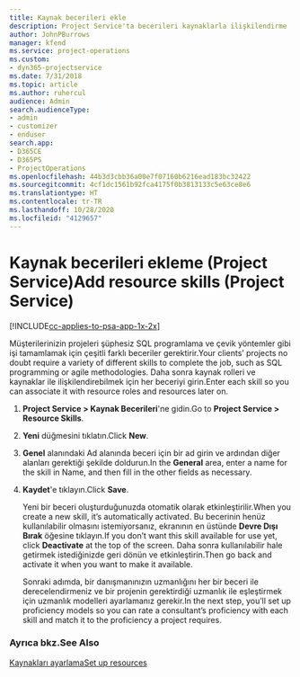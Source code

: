 ```yaml
---
title: Kaynak becerileri ekle
description: Project Service'ta becerileri kaynaklarla ilişkilendirme
author: JohnPBurrows
manager: kfend
ms.service: project-operations
ms.custom:
- dyn365-projectservice
ms.date: 7/31/2018
ms.topic: article
ms.author: ruhercul
audience: Admin
search.audienceType:
- admin
- customizer
- enduser
search.app:
- D365CE
- D365PS
- ProjectOperations
ms.openlocfilehash: 44b3d3cbb36a00e7f07160b6216ead183bc32422
ms.sourcegitcommit: 4cf1dc1561b92fca4175f0b3813133c5e63ce8e6
ms.translationtype: HT
ms.contentlocale: tr-TR
ms.lasthandoff: 10/28/2020
ms.locfileid: "4129657"
---
```

# <a name="add-resource-skills-project-service"></a><span data-ttu-id="1a764-103">Kaynak becerileri ekleme (Project Service)</span><span class="sxs-lookup"><span data-stu-id="1a764-103">Add resource skills (Project Service)</span></span>

[!INCLUDE[cc-applies-to-psa-app-1x-2x](../includes/cc-applies-to-psa-app-1x-2x.md)]

<span data-ttu-id="1a764-104">Müşterilerinizin projeleri şüphesiz SQL programlama ve çevik yöntemler gibi işi tamamlamak için çeşitli farklı beceriler gerektirir.</span><span class="sxs-lookup"><span data-stu-id="1a764-104">Your clients’ projects no doubt require a variety of different skills to complete the job, such as SQL programming or agile methodologies.</span></span> <span data-ttu-id="1a764-105">Daha sonra kaynak rolleri ve kaynaklar ile ilişkilendirebilmek için her beceriyi girin.</span><span class="sxs-lookup"><span data-stu-id="1a764-105">Enter each skill so you can associate it with resource roles and resources later on.</span></span>  
  
1. <span data-ttu-id="1a764-106">**Project Service > Kaynak Becerileri**'ne gidin.</span><span class="sxs-lookup"><span data-stu-id="1a764-106">Go to **Project Service > Resource Skills**.</span></span>  
  
2. <span data-ttu-id="1a764-107">**Yeni** düğmesini tıklatın.</span><span class="sxs-lookup"><span data-stu-id="1a764-107">Click **New**.</span></span>  
  
3. <span data-ttu-id="1a764-108">**Genel** alanındaki Ad alanında beceri için bir ad girin ve ardından diğer alanları gerektiği şekilde doldurun.</span><span class="sxs-lookup"><span data-stu-id="1a764-108">In the **General** area, enter a name for the skill in Name, and then fill in the other fields as necessary.</span></span>  
  
4. <span data-ttu-id="1a764-109">**Kaydet**'e tıklayın.</span><span class="sxs-lookup"><span data-stu-id="1a764-109">Click **Save**.</span></span>  
  
   <span data-ttu-id="1a764-110">Yeni bir beceri oluşturduğunuzda otomatik olarak etkinleştirilir.</span><span class="sxs-lookup"><span data-stu-id="1a764-110">When you create a new skill, it’s automatically activated.</span></span> <span data-ttu-id="1a764-111">Bu becerinin henüz kullanılabilir olmasını istemiyorsanız, ekranının en üstünde **Devre Dışı Bırak** öğesine tıklayın.</span><span class="sxs-lookup"><span data-stu-id="1a764-111">If you don’t want this skill available for use yet, click **Deactivate** at the top of the screen.</span></span> <span data-ttu-id="1a764-112">Daha sonra kullanılabilir hale getirmek istediğinizde geri dönün ve etkinleştirin.</span><span class="sxs-lookup"><span data-stu-id="1a764-112">Then go back and activate it when you want to make it available.</span></span>  
  
   <span data-ttu-id="1a764-113">Sonraki adımda, bir danışmanınızın uzmanlığını her bir beceri ile derecelendirmeniz ve bir projenin gerektirdiği uzmanlık ile eşleştirmek için uzmanlık modelleri ayarlamanız gerekir.</span><span class="sxs-lookup"><span data-stu-id="1a764-113">In the next step, you’ll set up proficiency models so you can rate a consultant’s proficiency with each skill and match it to the proficiency a project requires.</span></span>  
  
### <a name="see-also"></a><span data-ttu-id="1a764-114">Ayrıca bkz.</span><span class="sxs-lookup"><span data-stu-id="1a764-114">See Also</span></span>  
 [<span data-ttu-id="1a764-115">Kaynakları ayarlama</span><span class="sxs-lookup"><span data-stu-id="1a764-115">Set up resources</span></span>](../psa/set-up-resources.md)
